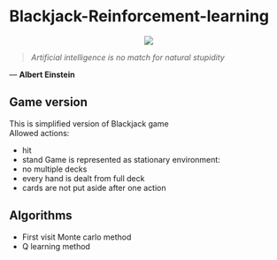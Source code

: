 # Blackjack-Reinforcement-learning

<p align="center">
  <img src="https://tibiablackjack.com/blackjack.png">
</p>

> *Artificial intelligence is no match for natural stupidity* <br>

― **Albert Einstein**

## Game version
This is simplified version of Blackjack game <br>
Allowed actions:
- hit
- stand
Game is represented as stationary environment: <br>
- no multiple decks
- every hand is dealt from full deck
- cards are not put aside after one action

## Algorithms

- First visit Monte carlo method
- Q learning method
